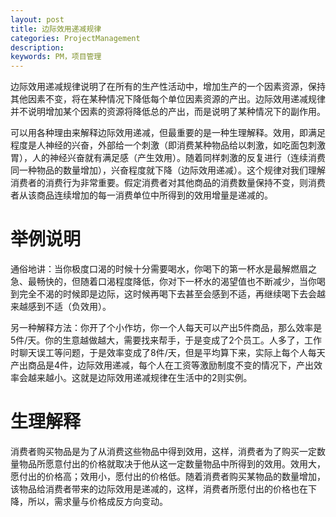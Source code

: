 ```yaml
---
layout: post
title: 边际效用递减规律
categories: ProjectManagement
description: 
keywords: PM，项目管理
---
```


边际效用递减规律说明了在所有的生产性活动中，增加生产的一个因素资源，保持其他因素不变，将在某种情况下降低每个单位因素资源的产出。边际效用递减规律并不说明增加某个因素的资源将降低总的产出，而是说明了某种情况下的副作用。

可以用各种理由来解释边际效用递减，但最重要的是一种生理解释。效用，即满足程度是人神经的兴奋，外部给一个刺激（即消费某种物品给以刺激，如吃面包刺激胃），人的神经兴奋就有满足感（产生效用）。随着同样刺激的反复进行（连续消费同一种物品的数量增加），兴奋程度就下降（边际效用递减）。这个规律对我们理解消费者的消费行为非常重要。假定消费者对其他商品的消费数量保持不变，则消费者从该商品连续增加的每一消费单位中所得到的效用增量是递减的。

# 举例说明

通俗地讲：当你极度口渴的时候十分需要喝水，你喝下的第一杯水是最解燃眉之急、最畅快的，但随着口渴程度降低，你对下一杯水的渴望值也不断减少，当你喝到完全不渴的时候即是边际，这时候再喝下去甚至会感到不适，再继续喝下去会越来越感到不适（负效用）。

另一种解释方法：你开了个小作坊，你一个人每天可以产出5件商品，那么效率是5件/天。你的生意越做越大，需要找来帮手，于是变成了2个员工。人多了，工作时聊天误工等问题，于是效率变成了8件/天，但是平均算下来，实际上每个人每天产出商品是4件，边际效用递减，每个人在工资等激励制度不变的情况下，产出效率会越来越小。这就是边际效用递减规律在生活中的2则实例。

# 生理解释

消费者购买物品是为了从消费这些物品中得到效用，这样，消费者为了购买一定数量物品所愿意付出的价格就取决于他从这一定数量物品中所得到的效用。效用大，愿付出的价格高；效用小，愿付出的价格低。随着消费者购买某物品的数量增加，该物品给消费者带来的边际效用是递减的，这样，消费者所愿付出的价格也在下降，所以，需求量与价格成反方向变动。
